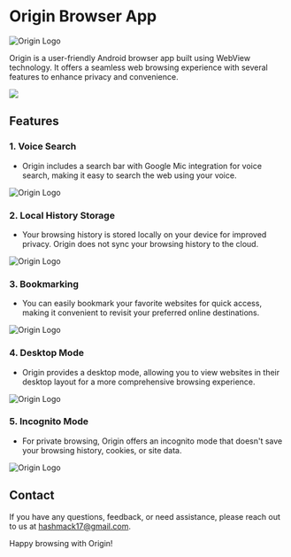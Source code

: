 # Origin Browser App

![Origin Logo](https://firebasestorage.googleapis.com/v0/b/unizone-c0c7a.appspot.com/o/iC5qMSFOPYQaddguqhZiaTqHN1i2%2Fposts%2F1693742317452?alt=media&token=bf4de3f1-25ec-4011-a48c-d207d120fa63)

Origin is a user-friendly Android browser app built using WebView technology. It offers a seamless web browsing experience with several features to enhance privacy and convenience.

![](https://firebasestorage.googleapis.com/v0/b/unizone-c0c7a.appspot.com/o/iC5qMSFOPYQaddguqhZiaTqHN1i2%2Fposts%2F1693741328701?alt=media&token=1f60302f-ca87-4571-bd8f-3e239551c360)

## Features

### 1. Voice Search
- Origin includes a search bar with Google Mic integration for voice search, making it easy to search the web using your voice.

![Origin Logo](https://firebasestorage.googleapis.com/v0/b/unizone-c0c7a.appspot.com/o/iC5qMSFOPYQaddguqhZiaTqHN1i2%2Fposts%2F1693741858512?alt=media&token=89ba205a-04b9-47f2-8b94-fb18599d57b2)

### 2. Local History Storage
- Your browsing history is stored locally on your device for improved privacy. Origin does not sync your browsing history to the cloud.

![Origin Logo](https://firebasestorage.googleapis.com/v0/b/unizone-c0c7a.appspot.com/o/iC5qMSFOPYQaddguqhZiaTqHN1i2%2Fposts%2F1693741879049?alt=media&token=a86e9980-a001-407e-814b-5ba1845b5257)

### 3. Bookmarking
- You can easily bookmark your favorite websites for quick access, making it convenient to revisit your preferred online destinations.

![Origin Logo](https://firebasestorage.googleapis.com/v0/b/unizone-c0c7a.appspot.com/o/iC5qMSFOPYQaddguqhZiaTqHN1i2%2Fposts%2F1693742026540?alt=media&token=d9429aa9-a2eb-4b48-b7f8-5d1fec2831b3)

### 4. Desktop Mode
- Origin provides a desktop mode, allowing you to view websites in their desktop layout for a more comprehensive browsing experience.

![Origin Logo](https://firebasestorage.googleapis.com/v0/b/unizone-c0c7a.appspot.com/o/iC5qMSFOPYQaddguqhZiaTqHN1i2%2Fposts%2F1693742049647?alt=media&token=b70e0d09-51b8-4537-97d0-e132ea5bad46)

### 5. Incognito Mode
- For private browsing, Origin offers an incognito mode that doesn't save your browsing history, cookies, or site data.

![Origin Logo](https://firebasestorage.googleapis.com/v0/b/unizone-c0c7a.appspot.com/o/iC5qMSFOPYQaddguqhZiaTqHN1i2%2Fposts%2F1693742141433?alt=media&token=e6902d24-1fa9-4ecd-9f3b-9b319c9d955c)

## Contact

If you have any questions, feedback, or need assistance, please reach out to us at hashmack17@gmail.com.

Happy browsing with Origin!
